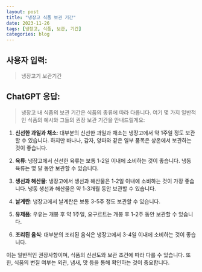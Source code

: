 ```yaml
---
layout: post
title: "냉장고 식품 보관 기간"
date: 2023-11-26
tags: [냉장고, 식품, 보관, 기간]
categories: blog
---
```


## 사용자 입력:
> 냉장고기 보관기간

## ChatGPT 응답:
> 냉장고 내 식품의 보관 기간은 식품의 종류에 따라 다릅니다. 여기 몇 가지 일반적인 식품의 예시와 그들의 권장 보관 기간을 안내드릴게요:

1. **신선한 과일과 채소**: 대부분의 신선한 과일과 채소는 냉장고에서 약 1주일 정도 보관할 수 있습니다. 하지만 바나나, 감자, 양파와 같은 일부 품목은 상온에서 보관하는 것이 좋습니다.

2. **육류**: 냉장고에서 신선한 육류는 보통 1-2일 이내에 소비하는 것이 좋습니다. 냉동 육류는 몇 달 동안 보관할 수 있습니다.

3. **생선과 해산물**: 냉장고에서 생선과 해산물은 1-2일 이내에 소비하는 것이 가장 좋습니다. 냉동 생선과 해산물은 약 1-3개월 동안 보관할 수 있습니다.

4. **날계란**: 냉장고에서 날계란은 보통 3-5주 정도 보관할 수 있습니다.

5. **유제품**: 우유는 개봉 후 약 1주일, 요구르트는 개봉 후 1-2주 동안 보관할 수 있습니다.

6. **조리된 음식**: 대부분의 조리된 음식은 냉장고에서 3-4일 이내에 소비하는 것이 좋습니다.

이는 일반적인 권장사항이며, 식품의 신선도와 보관 조건에 따라 다를 수 있습니다. 또한, 식품의 변질 여부는 외관, 냄새, 맛 등을 통해 확인하는 것이 중요합니다.

